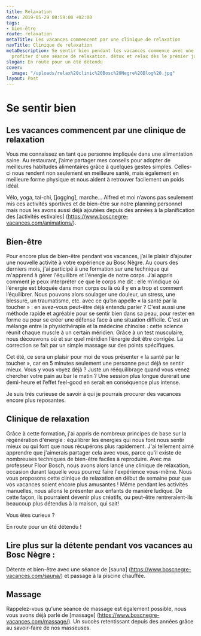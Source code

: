 ```yaml
---
title: Relaxation
date: 2019-05-29 08:59:00 +02:00
tags:
- bien-être
route: relaxation
metaTitle: Les vacances commencent par une clinique de relaxation
navTitle: Clinique de relaxation
metaDescription: Se sentir bien pendant les vacances commence avec une détente, venez
  profiter d'une séance de relaxation. détox et relax dès le prémier jour.
slogan: En route pour un été détendu
cover:
  image: "/uploads/relax%20clinic%20Bosc%20Negre%20Blog%20.jpg"
layout: Post
---
```


# Se sentir bien

## Les vacances commencent par une clinique de relaxation

Vous me connaissez en tant que personne impliquée dans une alimentation saine. Au restaurant, j’aime partager mes conseils pour adopter de meilleures habitudes alimentaires grâce à quelques gestes simples. Celles-ci nous rendent non seulement en meilleure santé, mais également en meilleure forme physique et nous aident à retrouver facilement un poids idéal. 

Vélo, yoga, tai-chi, [jogging], marche… Alfred et moi n’avons pas seulement mis ces activités sportives et de bien-être sur notre planning personnel mais nous les avons aussi déjà ajoutées depuis des années à la planification des [activités estivales] (https://www.boscnegre-vacances.com/animations/).

## Bien-être
Pour encore plus de bien-être pendant vos vacances, j’ai le plaisir d’ajouter une nouvelle activité à votre expérience au Bosc Nègre.
Au cours des derniers mois, j'ai participé à une formation sur une technique qui m'apprend à gérer l'équilibre et l'énergie de notre corps. J’ai appris comment je peux interpréter ce que le corps me dit : elle m’indique où l’énergie est bloquée dans mon corps ou là où il y en a trop et comment l’équilibrer. Nous pouvons alors soulager une douleur, un stress, une blessure, un traumatisme, etc. avec ce qu’on appelle « la santé par la toucher » : en avez-vous peut-être déjà entendu parler ? C'est aussi une méthode rapide et agréable pour se sentir bien dans sa peau, pour rester en forme ou pour se créer une défense face à une situation difficile.
C'est un mélange entre la physiothérapie et la médecine chinoise : cette science réunit chaque muscle à un certain méridien. Grâce à un test musculaire, nous découvrons où et sur quel méridien l’énergie doit être corrigée. La correction se fait par un simple massage sur des points spécifiques.

Cet été, ce sera un plaisir pour moi de vous présenter « la santé par le toucher », car en 5 minutes seulement une personne peut déjà se sentir mieux. Vous y vous voyez déjà ? Juste un rééquilibrage quand vous venez chercher votre pain au bar le matin ? Une session plus longue durerait une demi-heure et l’effet feel-good en serait en conséquence plus intense.

Je suis très curieuse de savoir à qui je pourrais procurer des vacances encore plus reposantes.

## Clinique de relaxation
Grâce à cette formation, j'ai appris de nombreux principes de base sur la régénération d'énergie : équilibrer les énergies qui nous font nous sentir mieux ou qui font que nous récupérons plus rapidement. J'ai tellement aimé apprendre que j'aimerais partager cela avec vous, parce qu'il existe de nombreuses techniques de bien-être faciles à reproduire. Avec ma professeur Floor Bosch, nous avons alors lancé une clinique de relaxation, occasion durant laquelle vous pourrez faire l'expérience vous-même. Nous vous proposons cette clinique de relaxation en début de semaine pour que vos vacances soient encore plus amusantes ! Même pendant les activités manuelles, nous allons le présenter aux enfants de manière ludique. De cette façon, ils pourraient devenir plus créatifs, ou peut-être rentreraient-ils beaucoup plus détendus à la maison, qui sait!

Vous êtes curieux ?

En route pour un été détendu !

## Lire plus sur la détente pendant vos vacances au Bosc Nègre :
Détente et bien-être avec une séance de [sauna] (https://www.boscnegre-vacances.com/sauna/) et passage à la piscine chauffée.

## Massage	
Rappelez-vous qu'une séance de massage est également possible, nous vous avons déjà parlé de [massage] (https://www.boscnegre-vacances.com/massage/). Un succès retentissant depuis des années grâce au savoir-faire de nos masseuses.

